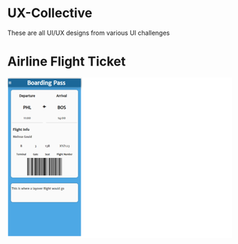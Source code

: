 # UX-Collective
These are all UI/UX designs from various UI challenges


# Airline Flight Ticket
![Screenshot of the display](AirlineFlightDetails/AirlineFlightTicket.png)